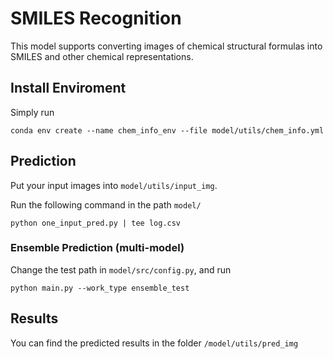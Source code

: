# SMILES Recognition

This model supports converting images of chemical structural formulas into SMILES and other chemical representations.


## Install Enviroment

Simply run


```
conda env create --name chem_info_env --file model/utils/chem_info.yml
```

## Prediction

Put your input images into `model/utils/input_img`.

Run the following command in the path `model/`

```
python one_input_pred.py | tee log.csv
```


### Ensemble Prediction (multi-model)

Change the test path in `model/src/config.py`, and run

```
python main.py --work_type ensemble_test
```


## Results

You can find the predicted results in the folder `/model/utils/pred_img`